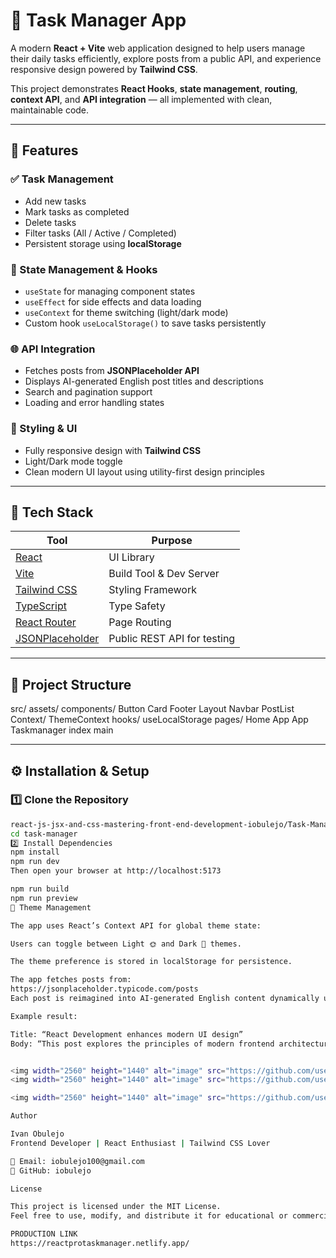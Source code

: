 # 📝 Task Manager App

A modern **React + Vite** web application designed to help users manage their daily tasks efficiently, explore posts from a public API, and experience responsive design powered by **Tailwind CSS**.  

This project demonstrates **React Hooks**, **state management**, **routing**, **context API**, and **API integration** — all implemented with clean, maintainable code.

---

## 🚀 Features

### ✅ Task Management
- Add new tasks  
- Mark tasks as completed  
- Delete tasks  
- Filter tasks (All / Active / Completed)  
- Persistent storage using **localStorage**  

### 🧠 State Management & Hooks
- `useState` for managing component states  
- `useEffect` for side effects and data loading  
- `useContext` for theme switching (light/dark mode)  
- Custom hook `useLocalStorage()` to save tasks persistently  

### 🌐 API Integration
- Fetches posts from **JSONPlaceholder API**
- Displays AI-generated English post titles and descriptions  
- Search and pagination support  
- Loading and error handling states  

### 🎨 Styling & UI
- Fully responsive design with **Tailwind CSS**  
- Light/Dark mode toggle  
- Clean modern UI layout using utility-first design principles  

---

## 🧰 Tech Stack

| Tool | Purpose |
|------|----------|
| [React](https://react.dev/) | UI Library |
| [Vite](https://vitejs.dev/) | Build Tool & Dev Server |
| [Tailwind CSS](https://tailwindcss.com/) | Styling Framework |
| [TypeScript](https://www.typescriptlang.org/) | Type Safety |
| [React Router](https://reactrouter.com/) | Page Routing |
| [JSONPlaceholder](https://jsonplaceholder.typicode.com/) | Public REST API for testing |

---

## 📂 Project Structure
src/
   assets/
   components/
       Button
       Card
       Footer
       Layout
       Navbar
       PostList
    Context/
      ThemeContext
    hooks/
      useLocalStorage
    pages/
      Home
    App
    App
    Taskmanager
    index
    main
   
---

## ⚙️ Installation & Setup

### 1️⃣ Clone the Repository
```bash
react-js-jsx-and-css-mastering-front-end-development-iobulejo/Task-Manager
cd task-manager
2️⃣ Install Dependencies
npm install
npm run dev
Then open your browser at http://localhost:5173

npm run build
npm run preview
🌙 Theme Management

The app uses React’s Context API for global theme state:

Users can toggle between Light 🌞 and Dark 🌚 themes.

The theme preference is stored in localStorage for persistence.

The app fetches posts from:
https://jsonplaceholder.typicode.com/posts
Each post is reimagined into AI-generated English content dynamically using random topic and phrase generators.

Example result:

Title: “React Development enhances modern UI design”
Body: “This post explores the principles of modern frontend architecture that simplify everyday tasks through practical examples.”


<img width="2560" height="1440" alt="image" src="https://github.com/user-attachments/assets/73b3cdcf-37b3-4759-9d35-d81eb7c10943" />
<img width="2560" height="1440" alt="image" src="https://github.com/user-attachments/assets/f4283810-554f-4b0e-a76b-992b6c4de2f1" />

<img width="2560" height="1440" alt="image" src="https://github.com/user-attachments/assets/76ea91e7-0ad2-493c-9efe-95ce4c9e7642" />

Author

Ivan Obulejo
Frontend Developer | React Enthusiast | Tailwind CSS Lover

📧 Email: iobulejo100@gmail.com
🐙 GitHub: iobulejo

License

This project is licensed under the MIT License.
Feel free to use, modify, and distribute it for educational or commercial purposes.

PRODUCTION LINK
https://reactprotaskmanager.netlify.app/




  
   


